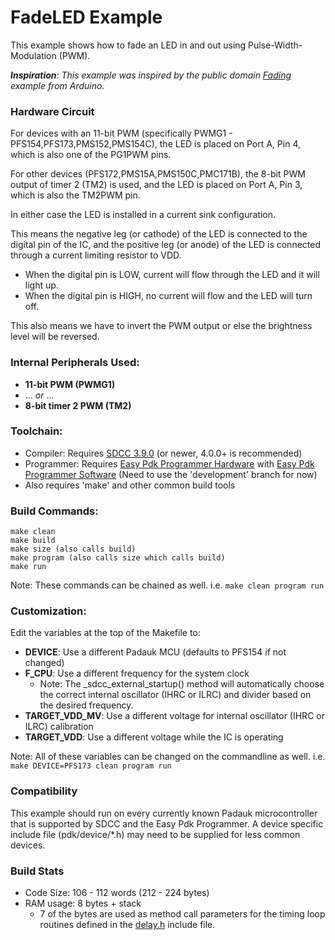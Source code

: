 # FadeLED Example

This example shows how to fade an LED in and out using Pulse-Width-Modulation (PWM).

_**Inspiration**: This example was inspired by the public domain [Fading](https://www.arduino.cc/en/Tutorial/Fading) example from Arduino._

### Hardware Circuit
For devices with an 11-bit PWM (specifically PWMG1 - PFS154,PFS173,PMS152,PMS154C), the LED is placed on Port A, Pin 4, which is also one of the PG1PWM pins.

For other devices (PFS172,PMS15A,PMS150C,PMC171B), the 8-bit PWM output of timer 2 (TM2) is used, and the LED is placed on Port A, Pin 3, which is also the TM2PWM pin.
 
In either case the LED is installed in a current sink configuration.

This means the negative leg (or cathode) of the LED is connected to the digital pin of the IC, and the positive leg (or anode) of the LED is connected through a current limiting resistor to VDD.
- When the digital pin is LOW, current will flow through the LED and it will light up.
- When the digital pin is HIGH, no current will flow and the LED will turn off.

This also means we have to invert the PWM output or else the brightness level will be reversed.

### Internal Peripherals Used:
- **11-bit PWM (PWMG1)**
- ... _or_ ...
- **8-bit timer 2 PWM (TM2)**  

### Toolchain:
- Compiler: Requires [SDCC 3.9.0](http://sdcc.sourceforge.net/) (or newer, 4.0.0+ is recommended)
- Programmer: Requires [Easy Pdk Programmer Hardware](https://github.com/free-pdk/easy-pdk-programmer-hardware) with [Easy Pdk Programmer Software](https://github.com/free-pdk/easy-pdk-programmer-software) (Need to use the 'development' branch for now)
- Also requires 'make' and other common build tools

### Build Commands:
```
make clean
make build
make size (also calls build)
make program (also calls size which calls build)
make run
```
Note: These commands can be chained as well.  i.e. `make clean program run`

### Customization:
Edit the variables at the top of the Makefile to:
- **DEVICE**: Use a different Padauk MCU (defaults to PFS154 if not changed)
- **F_CPU**: Use a different frequency for the system clock
  - Note: The _sdcc_external_startup() method will automatically choose the correct internal oscillator (IHRC or ILRC) and divider based on the desired frequency.
- **TARGET_VDD_MV**: Use a different voltage for internal oscillator (IHRC or ILRC) calibration
- **TARGET_VDD**: Use a different voltage while the IC is operating

Note: All of these variables can be changed on the commandline as well.  i.e. `make DEVICE=PFS173 clean program run` 

### Compatibility
This example should run on every currently known Padauk microcontroller that is supported by SDCC and the Easy Pdk Programmer.
A device specific include file (pdk/device/*.h) may need to be supplied for less common devices.

### Build Stats
- Code Size: 106 - 112 words (212 - 224 bytes)
- RAM usage: 8 bytes + stack
  - 7 of the bytes are used as method call parameters for the timing loop routines defined in the [delay.h](../include/delay.h) include file.
